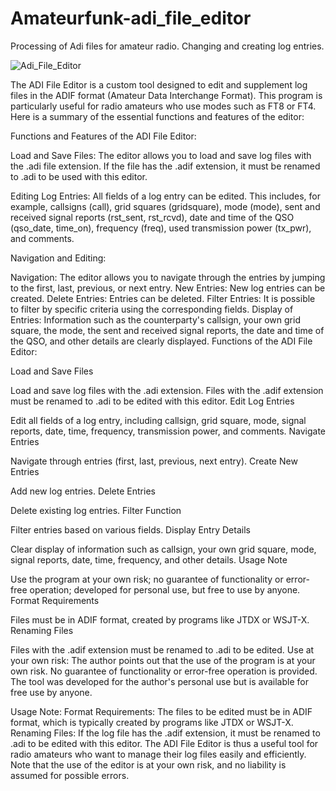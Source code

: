 # Amateurfunk-adi_file_editor
Processing of Adi files for amateur radio. Changing and creating log entries.

![Adi_File_Editor](https://github.com/benrun007/Amateurfunk-adi_file_editor/assets/174305744/af0e37ed-a0d6-4d27-bfd3-d631a8b88b64)

The ADI File Editor is a custom tool designed to edit and supplement log files in the ADIF format (Amateur Data Interchange Format). This program is particularly useful for radio amateurs who use modes such as FT8 or FT4. Here is a summary of the essential functions and features of the editor:

Functions and Features of the ADI File Editor:

Load and Save Files: The editor allows you to load and save log files with the .adi file extension. If the file has the .adif extension, it must be renamed to .adi to be used with this editor.

Editing Log Entries: All fields of a log entry can be edited. This includes, for example, callsigns (call), grid squares (gridsquare), mode (mode), sent and received signal reports (rst_sent, rst_rcvd), date and time of the QSO (qso_date, time_on), frequency (freq), used transmission power (tx_pwr), and comments.

Navigation and Editing:

Navigation: The editor allows you to navigate through the entries by jumping to the first, last, previous, or next entry.
New Entries: New log entries can be created.
Delete Entries: Entries can be deleted.
Filter Entries: It is possible to filter by specific criteria using the corresponding fields.
Display of Entries: Information such as the counterparty's callsign, your own grid square, the mode, the sent and received signal reports, the date and time of the QSO, and other details are clearly displayed.
Functions of the ADI File Editor:

Load and Save Files

Load and save log files with the .adi extension. Files with the .adif extension must be renamed to .adi to be edited with this editor.
Edit Log Entries

Edit all fields of a log entry, including callsign, grid square, mode, signal reports, date, time, frequency, transmission power, and comments.
Navigate Entries

Navigate through entries (first, last, previous, next entry).
Create New Entries

Add new log entries.
Delete Entries

Delete existing log entries.
Filter Function

Filter entries based on various fields.
Display Entry Details

Clear display of information such as callsign, your own grid square, mode, signal reports, date, time, frequency, and other details.
Usage Note

Use the program at your own risk; no guarantee of functionality or error-free operation; developed for personal use, but free to use by anyone.
Format Requirements

Files must be in ADIF format, created by programs like JTDX or WSJT-X.
Renaming Files

Files with the .adif extension must be renamed to .adi to be edited.
Use at your own risk: The author points out that the use of the program is at your own risk. No guarantee of functionality or error-free operation is provided. The tool was developed for the author's personal use but is available for free use by anyone.

Usage Note:
Format Requirements: The files to be edited must be in ADIF format, which is typically created by programs like JTDX or WSJT-X.
Renaming Files: If the log file has the .adif extension, it must be renamed to .adi to be edited with this editor.
The ADI File Editor is thus a useful tool for radio amateurs who want to manage their log files easily and efficiently. Note that the use of the editor is at your own risk, and no liability is assumed for possible errors.
